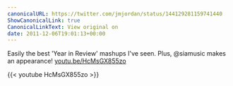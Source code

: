 ```yaml
---
canonicalURL: https://twitter.com/jmjordan/status/144129281159741440
ShowCanonicalLink: true
CanonicalLinkText: View original on
date: 2011-12-06T19:01:13+00:00
---
```

Easily the best 'Year in Review' mashups I've seen. Plus, @siamusic makes an appearance! [youtu.be/HcMsGX855zo](http://youtu.be/HcMsGX855zo)

{{< youtube HcMsGX855zo >}}